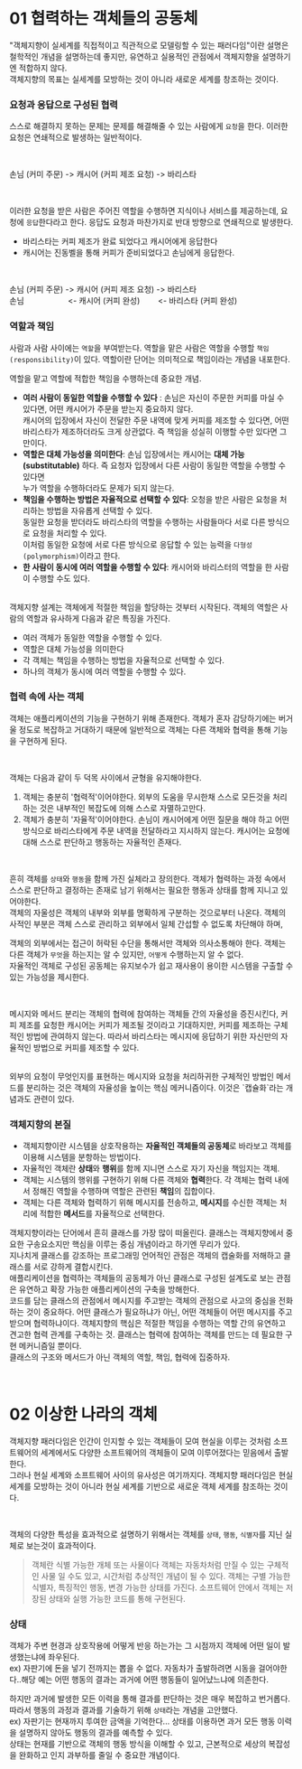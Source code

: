 # 01 협력하는 객체들의 공동체

"객체지향이 실세계를 직접적이고 직관적으로 모델링할 수 있는 패러다임"이란 설명은 철학적인 개념을 설명하는데 좋지만, 유연하고 실용적인 관점에서 객체지향을 설명하기엔 적합하지 않다.
</br>
객체지향의 목표는 실세계를 모방하는 것이 아니라 새로운 세계를 창조하는 것이다.

### 요청과 응답으로 구성된 협력

스스로 해결하지 못하는 문제는 문제를 해결해줄 수 있는 사람에게 `요청`을 한다. 이러한 요청은 연쇄적으로 발생하는 일반적이다.

</br>

손님 (커미 주문) -> 캐시어 (커피 제조 요청) -> 바리스타

</br>

이러한 요청을 받은 사람은 주어진 역할을 수행하면 지식이나 서비스를 제공하는데, 요청에 `응답`한다라고 한다. 응답도 요청과 마찬가지로 반대 방향으로 연쇄적으로 발생한다.
- 바리스타는 커피 제조가 완료 되었다고 캐시어에게 응답한다
- 캐시어는 진동벨을 통해 커피가 준비되었다고 손님에게 응답한다.

</br>

손님 (커피 주문) -> 캐시어 (커피 제조 요청) -> 바리스타 </br>
손님 　　　　　 <-  캐시어 (커피 완성)　　 <- 바리스타 (커피 완성)

### 역할과 책임

사람과 사람 사이에는 `역할`을 부여받는다. 역할을 맡은 사람은 역할을 수행할 `책임(responsibility)`이 있다. 역할이란 단어는 의미적으로 책임이라는 개념을 내포한다. </br>

역할을 맡고 역할에 적합한 책임을 수행하는데 중요한 개념.
- **여러 사람이 동일한 역할을 수행할 수 있다** : 손님은 자신이 주문한 커피를 마실 수 있다면, 어떤 캐시어가 주문을 받는지 중요하지 않다.</br>
캐시어의 입장에서 자신이 전달한 주문 내역에 맞게 커피를 제조할 수 있다면, 어떤 바리스타가 제조하더라도 크게 상관없다. 즉 책임을 성실히 이행할 수만 있다면 그만이다.
- **역할은 대체 가능성을 의미한다**: 손님 입장에서는 캐시어는 **대체 가능(substitutable)** 하다. 즉 요청자 입장에서 다른 사람이 동일한 역할을 수행할 수 있다면 </br> 
누가 역할을 수행하더라도 문제가 되지 않는다.
- **책임을 수행하는 방법은 자율적으로 선택할 수 있다**: 오청을 받은 사람은 요청을 처리하는 방법을 자유롭게 선택할 수 있다. </br>
동일한 요청을 받더라도 바리스타의 역할을 수행하는 사람들마다 서로 다른 방식으로 요청을 처리할 수 있다. </br>
이처럼 동일한 요청에 서로 다른 방식으로 응답할 수 있는 능력을 `다형성(polymorphism)`이라고 한다.
- **한 사람이 동시에 여러 역할을 수행할 수 있다**: 캐시어와 바리스터의 역할을 한 사람이 수행할 수도 있다.

</br>
객체지향 설계는 객체에게 적절한 책임을 할당하는 것부터 시작된다. 객체의 역할은 사람의 역할과 유사하게 다음과 같은 특징을 가진다.

- 여러 객체가 동일한 역할을 수행할 수 있다.
- 역할은 대체 가능성을 의미한다
- 각 객체는 책임을 수행하는 방법을 자율적으로 선택할 수 있다.
- 하나의 객체가 동시에 여러 역할을 수행할 수 있다.

### 협력 속에 사는 객체

객체는 애플리케이션의 기능을 구현하기 위해 존재한다. 객체가 혼자 감당하기에는 버거울 정도로 복잡하고 거대하기 때문에 일반적으로 객체는 다른 객체와 협력을 통해 기능을 구현하게 된다.

</br>

객체는 다음과 같이 두 덕목 사이에서 균형을 유지해야한다.

1.  객체는 충분히 '협력적'이어야한다. 외부의 도움을 무시한채 스스로 모든것을 처리하는 것은 내부적인 복잡도에 의해 스스로 자멸하고만다.
2.  객체가 충분히 '자율적'이어야한다. 손님이 캐시어에게 어떤 질문을 해야 하고 어떤 방식으로 바리스타에게 주문 내역을 전달하라고 지시하지 않는다. 캐시어는 요청에 대해 스스로 판단하고 행동하는 자율적인 존재다.

</br>

흔히 객체를 `상태`와 `행동`을 함께 가진 실체라고 장의한다. 객체가 협력하는 과정 속에서 스스로 판단하고 결정하는 존재로 남기 위해서는 필요한 행동과 상태를 함께 지니고 있어야한다.
</br>
객체의 자울성은 객체의 내부와 외부를 명확하게 구분하는 것으로부터 나온다. 객체의 사적인 부분은 객체 스스로 관리하고 외부에서 일체 간섭할 수 없도록 차단해야 하며, </br>

객체의 외부에서는 접근이 허락된 수단을 통해서만 객체와 의사소통해야 한다. 객체는 다른 객체가 `무엇`을 하는지는 알 수 있지만, `어떻게` 수행하는지 알 수 없다. </br>
자율적인 객체로 구성된 공동체는 유지보수가 쉽고 재사용이 용이한 시스템을 구출할 수 있는 가능성을 제시한다.

</br>

메시지와 메서드 분리는 객체의 협력에 참여하는 객체들 간의 자율성을 증진시킨다, 커피 제조를 요청한 캐시어는 커피가 제조될 것이라고 기대하지만, 커피를 제조하는 구체적인 방법에 관여하지 않는다. 따라서 바리스타는 메시지에 응답하기 위한 자신만의 자율적인 방법으로 커피를 제조할 수 있다.

</br>
외부의 요청이 무엇인지를 표현하는 메시지와 요청을 처리하귀한 구체적인 방법인 메서드를 분리하는 것은 객체의 자율성을 높이는 핵심 메커니즘이다. 이것은 `캡슐화`라는 개념과도 관련이 있다.

### 객체지향의 본질
- 객체지향이란 시스템을 상호작용하는 **자율적인 객체들의 공동체**로 바라보고 객체를 이용해 시스템을 분항하는 방법이다.
- 자율적인 객체란 **상태**와 **행위**를 함께 지니면 스스로 자기 자신을 책임지는 객체.
- 객체는 시스템의 행위를 구현하기 위해 다른 객체와 **협력**한다. 각 객체는 협력 내에서 정해진 역할을 수행하며 역할은 관련된 **책임**의 집합이다.
- 객체는 다른 객체와 협력하기 위해 메시지를 전송하고, **메시지**를 수신한 객체는 처리에 적합한 **메서드**를 자율적으로 선택한다.

객체지향이라는 단어에서 흔히 클래스를 가장 많이 떠올린다. 클래스는 객체지향에서 중요한 구송요소지만 핵심을 이루는 중심 개념이라고 하기엔 무리가 있다. </br>
지나치게 클래스를 강조하는 프로그래밍 언어적인 관점은 객체의 캡술화를 저해하고 클래스를 서로 강하게 결합시킨다. </br>
애플리케이션을 협력하는 객체들의 공동체가 아닌 클래스로 구성된 설계도로 보는 관점은 유연하고 확장 가능한 애플리케이션의 구축을 방해한다.
</br>
코드를 담는 클래스의 관점에서 메시지를 주고받는 객체의 관점으로 사고의 중심을 전화하는 것이 중요하다. 어떤 클래스가 필요하냐가 아닌, 어떤 객체들이 어떤 메시지를 주고받으며 협력하냐이다.
객체지향의 핵심은 적절한 책임을 수행하는 역할 간의 유연하고 견고한 협력 관계를 구축하는 것. 클래스는 협력에 참여하는 객체를 만드는 데 필요한 구현 메커니즘일 뿐이다.</br>
클래스의 구조와 메서드가 아닌 객체의 역할, 책임, 협력에 집중하자.

</br>

# 02 이상한 나라의 객체

객체지향 패러다임은 인간이 인지할 수 있는 객체들이 모여 현실을 이루는 것처럼 소프트웨어의 세계에서도 다양한 소프트웨어의 객체들이 모여 이루어졌다는 믿음에서 출발한다.</br>
그러나 현실 세계와 소프트웨어 사이의 유사성은 여기까지다. 객체지향 패러다임은 현실세계를 모방하는 것이 아니라 현실 세계를 기반으로 새로운 객체 세계를 참조하는 것이다. </br>

</br>

객체의 다양한 특성을 효과적으로 설명하기 위해서는 객체를 `상태`, `행동`, `식별자`를 지닌 실체로 보는것이 효과적이다.

> 객체란 식별 가능한 개체 또는 사물이다 객체는 자동차처럼 만질 수 있는 구체적인 사물 일 수도 있고,
> 시간처럼 추상적인 개념이 될 수 있다. 객체는 구별 가능한 식별자, 특징적인 행동, 변경 가능한 상태를
> 가진다. 소프트웨어 안에서 객체는 저장된 상태와 실행 가능한 코드를 통해 구현된다.

### 상태

객체가 주변 현경과 상호작용에 어떻게 반응 하는가는 그 시점까지 객체에 어떤 일이 발생했는냐에 좌우된다. </br>
ex) 자판기에 돈을 넣기 전까지는 뽑을 수 없다. 자동차가 출발하려면 시동을 걸어야한다..해당 예는 어떤 행동의 결과는 과거에 어떤 행동들이 일어냤느냐에 의존한다.</br>

하지만 과거에 발생한 모든 이력을 통해 결과를 판단하는 것은 매우 복잡하고 번거롭다. 따라서 행동의 과정과 결과를 기술하기 위해 `상태`라는 개념을 고안했다.</br>
ex) 자판기는 현재까지 투여한 금액을 기억한다... 상태를 이용하면 과거 모든 행동 이력을 설명하지 않아도 행동의 결과를 예측할 수 있다.</br>
상태는 현재를 기반으로 객체의 행동 방식을 이해할 수 있고, 근본적으로 세상의 복잡성을 완화하고 인지 과부하를 줄일 수 중요한 개념이다.